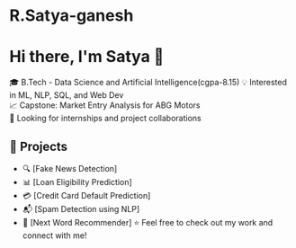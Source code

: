 # R.Satya-ganesh
# Hi there, I'm Satya 👋

🎓 B.Tech - Data Science and Artificial Intelligence(cgpa-8.15)
💡 Interested in ML, NLP, SQL, and Web Dev  
📈 Capstone: Market Entry Analysis for ABG Motors  
🌱 Looking for internships and project collaborations  

## 📌 Projects
- 🔍 [Fake News Detection]
- 📊 [Loan Eligibility Prediction]
- 💳 [Credit Card Default Prediction]
- 📬 [Spam Detection using NLP]
- 🤖 [Next Word Recommender]
⭐ Feel free to check out my work and connect with me!
